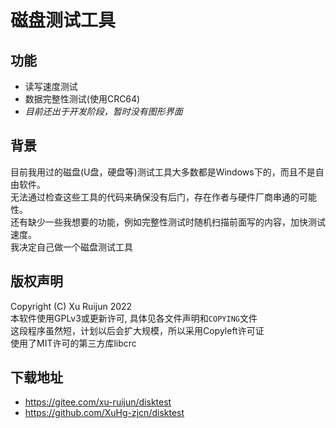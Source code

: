 # 磁盘测试工具

## 功能
- 读写速度测试
- 数据完整性测试(使用CRC64)
- *目前还出于开发阶段，暂时没有图形界面*

## 背景
目前我用过的磁盘(U盘，硬盘等)测试工具大多数都是Windows下的，而且不是自由软件。  
无法通过检查这些工具的代码来确保没有后门，存在作者与硬件厂商串通的可能性。  
还有缺少一些我想要的功能，例如完整性测试时随机扫描前面写的内容，加快测试速度。  
我决定自己做一个磁盘测试工具  

## 版权声明
Copyright (C) Xu Ruijun 2022  
本软件使用GPLv3或更新许可, 具体见各文件声明和`COPYING`文件  
这段程序虽然短，计划以后会扩大规模，所以采用Copyleft许可证  
使用了MIT许可的第三方库libcrc  

## 下载地址
* https://gitee.com/xu-ruijun/disktest
* https://github.com/XuHg-zjcn/disktest
